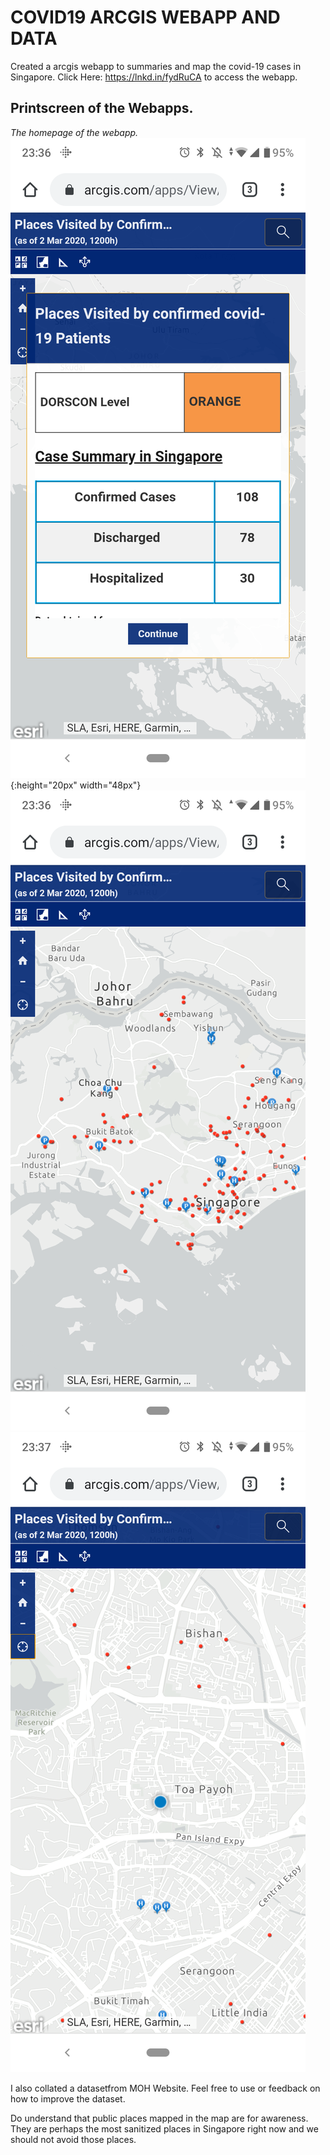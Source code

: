 # COVID19 ARCGIS WEBAPP AND DATA #

Created a arcgis webapp to summaries and map the covid-19 cases in Singapore. 
Click Here: https://lnkd.in/fydRuCA to access the webapp. 

## Printscreen of the Webapps. ## 
*The homepage of the webapp.*
![Image of Yaktocat](https://github.com/YUSANITY/COVID19_ARCGIS_WEBAPP_AND_DATA/blob/master/webapp3.png){:height="20px" width="48px"}
![Image of Yaktocat](https://github.com/YUSANITY/COVID19_ARCGIS_WEBAPP_AND_DATA/blob/master/webapp2.png)
![Image of Yaktocat](https://github.com/YUSANITY/COVID19_ARCGIS_WEBAPP_AND_DATA/blob/master/webapp1.png)

I also collated a datasetfrom MOH Website. Feel free to use or feedback on how to improve the dataset.

Do understand that public places mapped in the map are for awareness. They are perhaps the most sanitized places in Singapore right now and we should not avoid those places.
